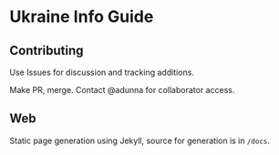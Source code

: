 # Ukraine Info Guide

## Contributing

Use Issues for discussion and tracking additions.

Make PR, merge. Contact @adunna for collaborator access.

## Web

Static page generation using Jekyll, source for generation is in `/docs`.
